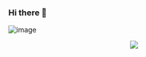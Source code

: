 ### Hi there 👋

![image](https://github-readme-stats.vercel.app/api/top-langs/?username=NunoSources&layout=compact&langs_count=8&hide_border=true&theme=tokyonight)

<p align="center"><img src="https://github-readme-stats.vercel.app/api/top-langs/?username=NunoSources&langs_count=10&theme=tokyonight&layout=compact" /></p>

<!--[![ReadMe Card](https://github-readme-stats.vercel.app/api/pin/?username=nunosources&repo=PackageTemplate&show_owner=true)](https://github.com/nunosources/FlappyManafa)

<!--
**NunoSources/NunoSources** is a ✨ _special_ ✨ repository because its `README.md` (this file) appears on your GitHub profile.

Here are some ideas to get you started:

- 🔭 I’m currently working on ...
- 🌱 I’m currently learning ...
- 👯 I’m looking to collaborate on ...
- 🤔 I’m looking for help with ...
- 💬 Ask me about ...
- 📫 How to reach me: ...
- 😄 Pronouns: ...
- ⚡ Fun fact: ...
-->
